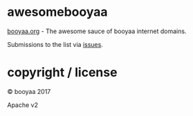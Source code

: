 # awesomebooyaa

[booyaa.org](http://booyaa.org) - The awesome sauce of booyaa internet domains.

Submissions to the list via [issues](https://github.com/booyaa/awesomebooyaa/issues/new).

# copyright / license

&copy; booyaa 2017

Apache v2

